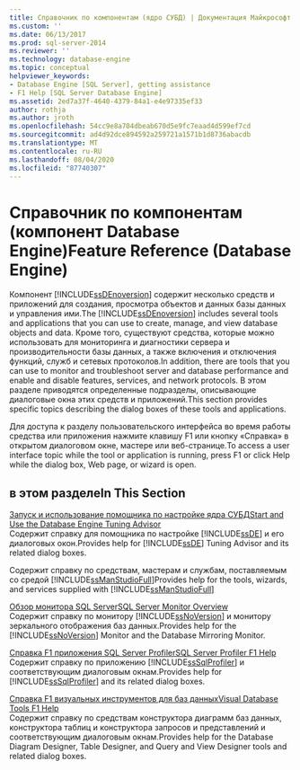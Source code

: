 ```yaml
---
title: Справочник по компонентам (ядро СУБД) | Документация Майкрософт
ms.custom: ''
ms.date: 06/13/2017
ms.prod: sql-server-2014
ms.reviewer: ''
ms.technology: database-engine
ms.topic: conceptual
helpviewer_keywords:
- Database Engine [SQL Server], getting assistance
- F1 Help [SQL Server Database Engine]
ms.assetid: 2ed7a37f-4640-4379-84a1-e4e97335ef33
author: rothja
ms.author: jroth
ms.openlocfilehash: 54cc9e8a704dbeab670d5e9fc7eaad4d599ef7cd
ms.sourcegitcommit: ad4d92dce894592a259721a1571b1d8736abacdb
ms.translationtype: MT
ms.contentlocale: ru-RU
ms.lasthandoff: 08/04/2020
ms.locfileid: "87740307"
---
```

# <a name="feature-reference-database-engine"></a><span data-ttu-id="ac73a-102">Справочник по компонентам (компонент Database Engine)</span><span class="sxs-lookup"><span data-stu-id="ac73a-102">Feature Reference (Database Engine)</span></span>
  <span data-ttu-id="ac73a-103">Компонент [!INCLUDE[ssDEnoversion](../includes/ssdenoversion-md.md)] содержит несколько средств и приложений для создания, просмотра объектов и данных базы данных и управления ими.</span><span class="sxs-lookup"><span data-stu-id="ac73a-103">The [!INCLUDE[ssDEnoversion](../includes/ssdenoversion-md.md)] includes several tools and applications that you can use to create, manage, and view database objects and data.</span></span> <span data-ttu-id="ac73a-104">Кроме того, существуют средства, которые можно использовать для мониторинга и диагностики сервера и производительности базы данных, а также включения и отключения функций, служб и сетевых протоколов.</span><span class="sxs-lookup"><span data-stu-id="ac73a-104">In addition, there are tools that you can use to monitor and troubleshoot server and database performance and enable and disable features, services, and network protocols.</span></span> <span data-ttu-id="ac73a-105">В этом разделе приводятся определенные подразделы, описывающие диалоговые окна этих средств и приложений.</span><span class="sxs-lookup"><span data-stu-id="ac73a-105">This section provides specific topics describing the dialog boxes of these tools and applications.</span></span>  
  
 <span data-ttu-id="ac73a-106">Для доступа к разделу пользовательского интерфейса во время работы средства или приложения нажмите клавишу F1 или кнопку «Справка» в открытом диалоговом окне, мастере или веб-странице.</span><span class="sxs-lookup"><span data-stu-id="ac73a-106">To access a user interface topic while the tool or application is running, press F1 or click Help while the dialog box, Web page, or wizard is open.</span></span>  
  
## <a name="in-this-section"></a><span data-ttu-id="ac73a-107">в этом разделе</span><span class="sxs-lookup"><span data-stu-id="ac73a-107">In This Section</span></span>  
 [<span data-ttu-id="ac73a-108">Запуск и использование помощника по настройке ядра СУБД</span><span class="sxs-lookup"><span data-stu-id="ac73a-108">Start and Use the Database Engine Tuning Advisor</span></span>](../relational-databases/performance/database-engine-tuning-advisor.md)  
 <span data-ttu-id="ac73a-109">Содержит справку для помощника по настройке [!INCLUDE[ssDE](../includes/ssde-md.md)] и его диалоговых окон.</span><span class="sxs-lookup"><span data-stu-id="ac73a-109">Provides help for [!INCLUDE[ssDE](../includes/ssde-md.md)] Tuning Advisor and its related dialog boxes.</span></span>  
  
 <span data-ttu-id="ac73a-110">Содержит справку по средствам, мастерам и службам, поставляемым со средой [!INCLUDE[ssManStudioFull](../includes/ssmanstudiofull-md.md)]</span><span class="sxs-lookup"><span data-stu-id="ac73a-110">Provides help for the tools, wizards, and services supplied with [!INCLUDE[ssManStudioFull](../includes/ssmanstudiofull-md.md)]</span></span>  
  
 [<span data-ttu-id="ac73a-111">Обзор монитора SQL Server</span><span class="sxs-lookup"><span data-stu-id="ac73a-111">SQL Server Monitor Overview</span></span>](configure-windows/sql-server-monitor-overview.md)  
 <span data-ttu-id="ac73a-112">Содержит справку по монитору [!INCLUDE[ssNoVersion](../includes/ssnoversion-md.md)] и монитору зеркального отображения баз данных.</span><span class="sxs-lookup"><span data-stu-id="ac73a-112">Provides help for the [!INCLUDE[ssNoVersion](../includes/ssnoversion-md.md)] Monitor and the Database Mirroring Monitor.</span></span>  
  
 [<span data-ttu-id="ac73a-113">Справка F1 приложения SQL Server Profiler</span><span class="sxs-lookup"><span data-stu-id="ac73a-113">SQL Server Profiler F1 Help</span></span>](../tools/sql-server-profiler/sql-server-profiler-f1-help.md)  
 <span data-ttu-id="ac73a-114">Содержит справку по приложению [!INCLUDE[ssSqlProfiler](../includes/sssqlprofiler-md.md)] и соответствующим диалоговым окнам.</span><span class="sxs-lookup"><span data-stu-id="ac73a-114">Provides help for [!INCLUDE[ssSqlProfiler](../includes/sssqlprofiler-md.md)] and its related dialog boxes.</span></span>  
  
 [<span data-ttu-id="ac73a-115">Справка F1 визуальных инструментов для баз данных</span><span class="sxs-lookup"><span data-stu-id="ac73a-115">Visual Database Tools F1 Help</span></span>](../ssms/visual-db-tools/visual-database-tools-f1-help.md)  
 <span data-ttu-id="ac73a-116">Содержит справку по средствам конструктора диаграмм баз данных, конструктора таблиц и конструктора запросов и представлений и соответствующим диалоговым окнам.</span><span class="sxs-lookup"><span data-stu-id="ac73a-116">Provides help for the Database Diagram Designer, Table Designer, and Query and View Designer tools and related dialog boxes.</span></span>  
  
  
